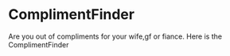 # ComplimentFinder

Are you out of compliments for your wife,gf or fiance. Here is the ComplimentFinder
